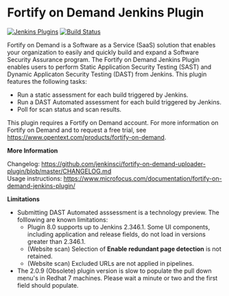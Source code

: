 # Fortify on Demand Jenkins Plugin

[![Jenkins Plugins](https://img.shields.io/jenkins/plugin/v/fortify-on-demand-uploader.svg)](https://plugins.jenkins.io/fortify-on-demand-uploader/)
[![Build Status](https://ci.jenkins.io/buildStatus/icon?job=plugins/fortify-on-demand-uploader-plugin/master)](https://ci.jenkins.io/job/plugins/job/fortify-on-demand-uploader-plugin/job/master)

Fortify on Demand is a Software as a Service (SaaS) solution that enables your organization to easily and quickly build and expand a Software Security Assurance program. The Fortify on Demand Jenkins Plugin enables users to perform Static Application Security Testing (SAST) and Dynamic Applicaton Security Testing (DAST) from Jenkins. This plugin features the following tasks:

* Run a static assessment for each build triggered by Jenkins.
* Run a DAST Automated assessment for each build triggered by Jenkins.
* Poll for scan status and scan results.

This plugin requires a Fortify on Demand account. For more information on Fortify on Demand and to request a free trial, see https://www.opentext.com/products/fortify-on-demand.

**More Information**

Changelog: https://github.com/jenkinsci/fortify-on-demand-uploader-plugin/blob/master/CHANGELOG.md  
Usage instructions: https://www.microfocus.com/documentation/fortify-on-demand-jenkins-plugin/

**Limitations**
- Submitting DAST Automated asssessment is a technology preview. The folllowing are known limitations:
	- Plugin 8.0 supports up to Jenkins 2.346.1. Some UI components, including application and release fields, do not load in versions greater than 2.346.1.
	- (Website scan) Selection of **Enable redundant page detection** is not retained.
	- (Website scan) Excluded URLs are not applied in pipelines.
- The 2.0.9 (Obsolete) plugin version is slow to populate the pull down menu's in Redhat 7 machines.  Please wait a minute or two and the first field should populate.
